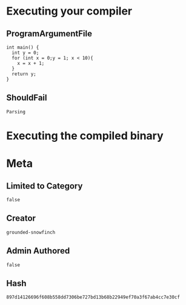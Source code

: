 # Executing your compiler

## ProgramArgumentFile

```
int main() {
  int y = 0;
  for (int x = 0;y = 1; x < 10){
    x = x + 1;
  }
  return y;
}
```

## ShouldFail

```
Parsing
```

# Executing the compiled binary

# Meta

## Limited to Category

```
false
```

## Creator

```
grounded-snowfinch
```

## Admin Authored

```
false
```

## Hash

```
897d14126696f608b558dd7306be727bd13b68b22949ef70a3f67ab4cc7e30cf
```

